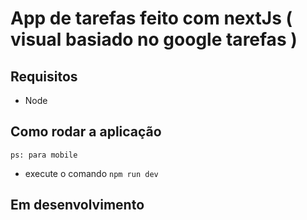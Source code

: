 # App de tarefas feito com nextJs ( visual basiado no google tarefas )

## Requisitos
- Node

## Como rodar a aplicação
`ps: para mobile`
- execute o comando `npm run dev`


## Em desenvolvimento

